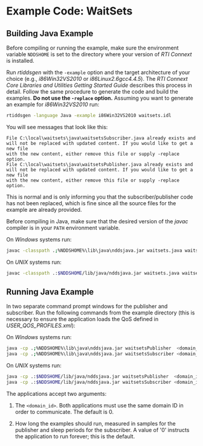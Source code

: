 # Example Code: WaitSets

## Building Java Example

Before compiling or running the example, make sure the environment variable
`NDDSHOME` is set to the directory where your version of *RTI Connext* is
installed.

Run *rtiddsgen* with the `-example` option and the target architecture of your
choice (e.g., *i86Win32VS2010* or *i86Linux2.6gcc4.4.5*). The *RTI Connext Core
Libraries and Utilities Getting Started Guide* describes this process in detail.
Follow the same procedure to generate the code and build the examples. **Do not
use the `-replace` option.** Assuming you want to generate an example for
*i86Win32VS2010* run:

```sh
rtiddsgen -language Java -example i86Win32VS2010 waitsets.idl
```

You will see messages that look like this:

```
File C:\local\waitsets\java\waitsetsSubscriber.java already exists and
will not be replaced with updated content. If you would like to get a new file
with the new content, either remove this file or supply -replace option.
File C:\local\waitsets\java\waitsetsPublisher.java already exists and
will not be replaced with updated content. If you would like to get a new file
with the new content, either remove this file or supply -replace option.
```

This is normal and is only informing you that the subscriber/publisher code has
not been replaced, which is fine since all the source files for the example are
already provided.

Before compiling in Java, make sure that the desired version of the *javac*
compiler is in your `PATH` environment variable.

On *Windows* systems run:

```sh
javac -classpath .;%NDDSHOME%\lib\java\nddsjava.jar waitsets.java waitsetsSeq.java waitsetsTypeSupport.java waitsetsTypeCode.java waitsetsDataReader.java waitsetsDataWriter.java waitsetsSubscriber.java waitsetsPublisher.java
```

On *UNIX* systems run:

```sh
javac -classpath .:$NDDSHOME/lib/java/nddsjava.jar waitsets.java waitsetsSeq.java waitsetsTypeSupport.java waitsetsTypeCode.java waitsetsDataReader.java waitsetsDataWriter.java waitsetsSubscriber.java waitsetsPublisher.java
```

## Running Java Example

In two separate command prompt windows for the publisher and subscriber.
Run the following commands from the example directory (this is necessary to
ensure the application loads the QoS defined in *USER_QOS_PROFILES.xml*):

On *Windows* systems run:

```sh
java -cp .;%NDDSHOME%\lib\java\nddsjava.jar waitsetsPublisher  <domain_id> <samples_to_send>
java -cp .;%NDDSHOME%\lib\java\nddsjava.jar waitsetsSubscriber <domain_id> <sleep_periods>
```

On *UNIX* systems run:

```sh
java -cp .:$NDDSHOME/lib/java/nddsjava.jar waitsetsPublisher  <domain_id> <samples_to_send>
java -cp .:$NDDSHOME/lib/java/nddsjava.jar waitsetsSubscriber <domain_id> <sleep_periods>
```

The applications accept two arguments:

1.  The `<domain_id>`. Both applications must use the same domain ID in order to
    communicate. The default is 0.

2.  How long the examples should run, measured in samples for the publisher
    and sleep periods for the subscriber. A value of '0' instructs the
    application to run forever; this is the default.
